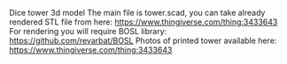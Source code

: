 Dice tower 3d model
The main file is tower.scad, you can take already rendered STL file from here: https://www.thingiverse.com/thing:3433643
For rendering you will require BOSL library: https://github.com/revarbat/BOSL
Photos of printed tower available here: https://www.thingiverse.com/thing:3433643
